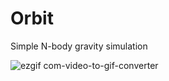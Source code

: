 # Orbit
Simple N-body gravity simulation

![ezgif com-video-to-gif-converter](https://github.com/koushik9988/orbit/assets/55924787/dfbc0d34-8350-4e6f-9aae-554ddd6a43b7)




